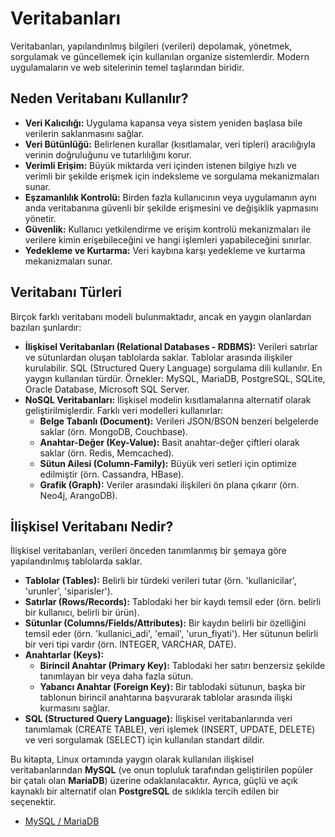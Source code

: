# Veritabanları

Veritabanları, yapılandırılmış bilgileri (verileri) depolamak, yönetmek, sorgulamak ve güncellemek için kullanılan organize sistemlerdir. Modern uygulamaların ve web sitelerinin temel taşlarından biridir.

## Neden Veritabanı Kullanılır?

*   **Veri Kalıcılığı:** Uygulama kapansa veya sistem yeniden başlasa bile verilerin saklanmasını sağlar.
*   **Veri Bütünlüğü:** Belirlenen kurallar (kısıtlamalar, veri tipleri) aracılığıyla verinin doğruluğunu ve tutarlılığını korur.
*   **Verimli Erişim:** Büyük miktarda veri içinden istenen bilgiye hızlı ve verimli bir şekilde erişmek için indeksleme ve sorgulama mekanizmaları sunar.
*   **Eşzamanlılık Kontrolü:** Birden fazla kullanıcının veya uygulamanın aynı anda veritabanına güvenli bir şekilde erişmesini ve değişiklik yapmasını yönetir.
*   **Güvenlik:** Kullanıcı yetkilendirme ve erişim kontrolü mekanizmaları ile verilere kimin erişebileceğini ve hangi işlemleri yapabileceğini sınırlar.
*   **Yedekleme ve Kurtarma:** Veri kaybına karşı yedekleme ve kurtarma mekanizmaları sunar.

## Veritabanı Türleri

Birçok farklı veritabanı modeli bulunmaktadır, ancak en yaygın olanlardan bazıları şunlardır:

*   **İlişkisel Veritabanları (Relational Databases - RDBMS):** Verileri satırlar ve sütunlardan oluşan tablolarda saklar. Tablolar arasında ilişkiler kurulabilir. SQL (Structured Query Language) sorgulama dili kullanılır. En yaygın kullanılan türdür. Örnekler: MySQL, MariaDB, PostgreSQL, SQLite, Oracle Database, Microsoft SQL Server.
*   **NoSQL Veritabanları:** İlişkisel modelin kısıtlamalarına alternatif olarak geliştirilmişlerdir. Farklı veri modelleri kullanırlar:
    *   **Belge Tabanlı (Document):** Verileri JSON/BSON benzeri belgelerde saklar (örn. MongoDB, Couchbase).
    *   **Anahtar-Değer (Key-Value):** Basit anahtar-değer çiftleri olarak saklar (örn. Redis, Memcached).
    *   **Sütun Ailesi (Column-Family):** Büyük veri setleri için optimize edilmiştir (örn. Cassandra, HBase).
    *   **Grafik (Graph):** Veriler arasındaki ilişkileri ön plana çıkarır (örn. Neo4j, ArangoDB).

## İlişkisel Veritabanı Nedir?

İlişkisel veritabanları, verileri önceden tanımlanmış bir şemaya göre yapılandırılmış tablolarda saklar.
*   **Tablolar (Tables):** Belirli bir türdeki verileri tutar (örn. 'kullanicilar', 'urunler', 'siparisler').
*   **Satırlar (Rows/Records):** Tablodaki her bir kaydı temsil eder (örn. belirli bir kullanıcı, belirli bir ürün).
*   **Sütunlar (Columns/Fields/Attributes):** Bir kaydın belirli bir özelliğini temsil eder (örn. 'kullanici_adi', 'email', 'urun_fiyati'). Her sütunun belirli bir veri tipi vardır (örn. INTEGER, VARCHAR, DATE).
*   **Anahtarlar (Keys):**
    *   **Birincil Anahtar (Primary Key):** Tablodaki her satırı benzersiz şekilde tanımlayan bir veya daha fazla sütun.
    *   **Yabancı Anahtar (Foreign Key):** Bir tablodaki sütunun, başka bir tablonun birincil anahtarına başvurarak tablolar arasında ilişki kurmasını sağlar.
*   **SQL (Structured Query Language):** İlişkisel veritabanlarında veri tanımlamak (CREATE TABLE), veri işlemek (INSERT, UPDATE, DELETE) ve veri sorgulamak (SELECT) için kullanılan standart dildir.

Bu kitapta, Linux ortamında yaygın olarak kullanılan ilişkisel veritabanlarından **MySQL** (ve onun topluluk tarafından geliştirilen popüler bir çatalı olan **MariaDB**) üzerine odaklanılacaktır. Ayrıca, güçlü ve açık kaynaklı bir alternatif olan **PostgreSQL** de sıklıkla tercih edilen bir seçenektir.

*   [MySQL / MariaDB](mysql/README.md)
